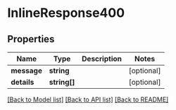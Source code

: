 # InlineResponse400

## Properties
Name | Type | Description | Notes
------------ | ------------- | ------------- | -------------
**message** | **string** |  | [optional] 
**details** | **string[]** |  | [optional] 

[[Back to Model list]](../README.md#documentation-for-models) [[Back to API list]](../README.md#documentation-for-api-endpoints) [[Back to README]](../README.md)


